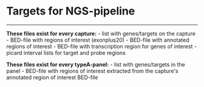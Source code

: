 # Targets for NGS-pipeline
********************************

**These files exist for every capture:**
    - list with genes/targets on the capture
    - BED-file  with regions of interest (exonplus20)
    - BED-file  with annotated regions of interest
    - BED-file with transcription region for genes of interest
    - picard interval lists for target and probe regions


**These files exist for every typeA-panel:**
    - list with genes/targets in the panel
    - BED-file  with regions of interest extracted from
      the capture's annotated region of interest BED-file
